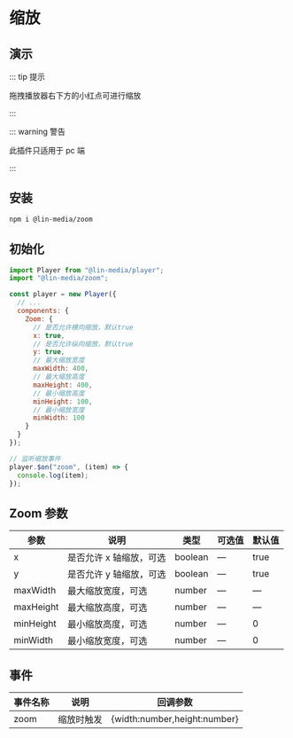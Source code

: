# 缩放

## 演示

<zoom-use />

::: tip 提示

拖拽播放器右下方的小红点可进行缩放

:::

::: warning 警告

此插件只适用于 pc 端

:::

## 安装

```bash
npm i @lin-media/zoom
```

## 初始化

```javascript
import Player from "@lin-media/player";
import "@lin-media/zoom";

const player = new Player({
  // ...
  components: {
    Zoom: {
      // 是否允许横向缩放，默认true
      x: true,
      // 是否允许纵向缩放，默认true
      y: true,
      // 最大缩放宽度
      maxWidth: 400,
      // 最大缩放高度
      maxHeight: 400,
      // 最小缩放高度
      minHeight: 100,
      // 最小缩放宽度
      minWidth: 100
    }
  }
});

// 监听缩放事件
player.$on("zoom", (item) => {
  console.log(item);
});
```

## Zoom 参数

| 参数      | 说明                    | 类型    | 可选值 | 默认值 |
| --------- | ----------------------- | ------- | ------ | ------ |
| x         | 是否允许 x 轴缩放，可选 | boolean | —      | true   |
| y         | 是否允许 y 轴缩放，可选 | boolean | —      | true   |
| maxWidth  | 最大缩放宽度，可选      | number  | —      | —      |
| maxHeight | 最大缩放高度，可选      | number  | —      | —      |
| minHeight | 最小缩放高度，可选      | number  | —      | 0      |
| minWidth  | 最小缩放宽度，可选      | number  | —      | 0      |

## 事件

| 事件名称 | 说明       | 回调参数                     |
| -------- | ---------- | ---------------------------- |
| zoom     | 缩放时触发 | {width:number,height:number} |
